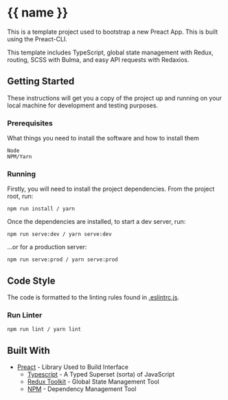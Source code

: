 # {{ name }}

This is a template project used to bootstrap a new Preact App. This is built using the Preact-CLI.

This template includes TypeScript, global state management with Redux, routing, SCSS with Bulma, and easy API requests with Redaxios.

## Getting Started

These instructions will get you a copy of the project up and running on your local machine for development and testing purposes.

### Prerequisites

What things you need to install the software and how to install them

```
Node
NPM/Yarn
```

### Running

Firstly, you will need to install the project dependencies. From the project root, run:

```
npm run install / yarn
```

Once the dependencies are installed, to start a dev server, run:

```
npm run serve:dev / yarn serve:dev
```

...or for a production server:

```
npm run serve:prod / yarn serve:prod
```

## Code Style

The code is formatted to the linting rules found in [.eslintrc.js](.eslintrc.js).

### Run Linter

```
npm run lint / yarn lint
```

## Built With

* [Preact](https://preactjs.com/) - Library Used to Build Interface
  * [Typescript](https://www.typescriptlang.org/) - A Typed Superset (sorta) of JavaScript
  * [Redux Toolkit](https://redux-toolkit.js.org/) - Global State Management Tool
  * [NPM](https://www.npmjs.com/) - Dependency Management Tool
